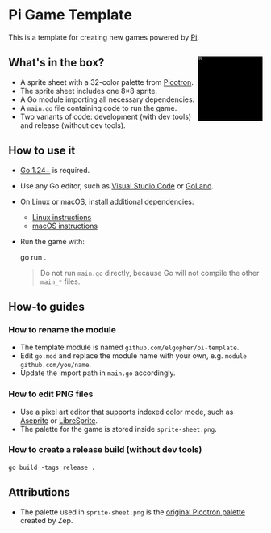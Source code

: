 # Pi Game Template

This is a template for creating new games powered by [Pi](https://github.com/elgopher/pi).

## What's in the box? <img src="sprite-sheet.png" align="right" />

* A sprite sheet with a 32-color palette from [Picotron][picotron-faq].
* The sprite sheet includes one 8×8 sprite.
* A Go module importing all necessary dependencies.
* A `main.go` file containing code to run the game.
* Two variants of code: development (with dev tools) and release (without dev tools).

## How to use it

* [Go 1.24+](https://go.dev/dl/) is required.
* Use any Go editor, such as [Visual Studio Code](https://code.visualstudio.com/) 
  or [GoLand](https://www.jetbrains.com/go/).
* On Linux or macOS, install additional dependencies:
  * [Linux instructions](https://github.com/elgopher/pi/blob/master/docs/install-linux.md)
  * [macOS instructions](https://github.com/elgopher/pi/blob/master/docs/install-macos.md)
* Run the game with:

  go run .

  > Do not run `main.go` directly, because Go will not compile the other `main_*` files.

## How-to guides

### How to rename the module

* The template module is named `github.com/elgopher/pi-template`.
* Edit `go.mod` and replace the module name with your own, e.g. `module github.com/you/name`.
* Update the import path in `main.go` accordingly.

### How to edit PNG files

* Use a pixel art editor that supports indexed color mode, such as [Aseprite][aseprite] or [LibreSprite][libresprite].
* The palette for the game is stored inside `sprite-sheet.png`.

### How to create a release build (without dev tools)

```
go build -tags release .
```

## Attributions

* The palette used in `sprite-sheet.png` is the [original Picotron palette][picotron-faq] created by Zep.

[aseprite]: https://www.aseprite.org/
[libresprite]: https://libresprite.github.io/
[picotron-faq]: https://www.lexaloffle.com/picotron.php?page=faq
